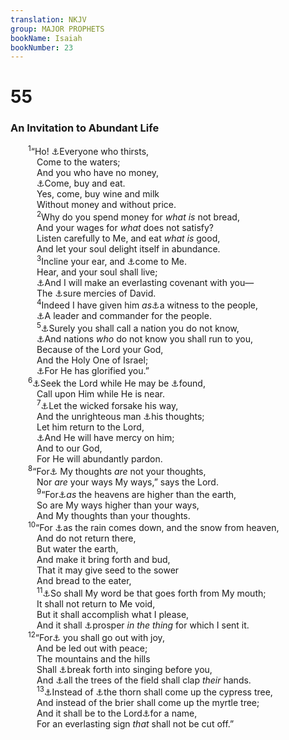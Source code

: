 ```yaml
---
translation: NKJV
group: MAJOR PROPHETS
bookName: Isaiah 
bookNumber: 23
---
```


<div class="title"><h1>55</h1><h3>An Invitation to Abundant Life</h3></div>
<span class="verse es_55_1">  <sup>1</sup>“Ho! <a data-toggle="tooltip" data-placement="bottom" title="(Matt. 5:6; John 4:14; 7:37; Rev. 21:6; 22:17)">⚓</a>Everyone who thirsts,<br/>   Come to the waters;<br/>   And you who have no money,<br/>   <a data-toggle="tooltip" data-placement="bottom" title="(Matt. 13:44; Rev. 3:18)">⚓</a>Come, buy and eat.<br/>   Yes, come, buy wine and milk<br/>   Without money and without price.<br/></span>
<span class="verse es_55_2">   <sup>2</sup>Why do you spend money for <i>what</i> <i>is</i> not bread,<br/>   And your wages for <i>what</i> does not satisfy?<br/>   Listen carefully to Me, and eat <i>what</i> <i>is</i> good,<br/>   And let your soul delight itself in abundance.<br/></span>
<span class="verse es_55_3">   <sup>3</sup>Incline your ear, and <a data-toggle="tooltip" data-placement="bottom" title="Matt. 11:28">⚓</a>come to Me.<br/>   Hear, and your soul shall live;<br/>   <a data-toggle="tooltip" data-placement="bottom" title="Is. 54:8; 61:8; Jer. 32:40">⚓</a>And I will make an everlasting covenant with you—<br/>   The <a data-toggle="tooltip" data-placement="bottom" title="2 Sam. 7:8; Ps. 89:28; (Acts 13:34)">⚓</a>sure mercies of David.<br/></span>
<span class="verse es_55_4">   <sup>4</sup>Indeed I have given him <i>as</i><a data-toggle="tooltip" data-placement="bottom" title="(John 18:37; Rev. 1:5)">⚓</a>a witness to the people,<br/>   <a data-toggle="tooltip" data-placement="bottom" title="(Jer. 30:9; Ezek. 34:23; Dan. 9:25)">⚓</a>A leader and commander for the people.<br/></span>
<span class="verse es_55_5">   <sup>5</sup><a data-toggle="tooltip" data-placement="bottom" title="Is. 52:15; Eph. 2:11, 12">⚓</a>Surely you shall call a nation you do not know,<br/>   <a data-toggle="tooltip" data-placement="bottom" title="Is. 60:5">⚓</a>And nations <i>who</i> do not know you shall run to you,<br/>   Because of the Lord your God,<br/>   And the Holy One of Israel;<br/>   <a data-toggle="tooltip" data-placement="bottom" title="Is. 60:9">⚓</a>For He has glorified you.”<br/></span>
<span class="verse es_55_6">  <sup>6</sup><a data-toggle="tooltip" data-placement="bottom" title="Matt. 5:25; 25:11; John 7:34; 8:21; 2 Cor. 6:2; (Heb. 3:13)">⚓</a>Seek the Lord while He may be <a data-toggle="tooltip" data-placement="bottom" title="Ps. 32:6; Is. 49:8">⚓</a>found,<br/>   Call upon Him while He is near.<br/></span>
<span class="verse es_55_7">   <sup>7</sup><a data-toggle="tooltip" data-placement="bottom" title="Is. 1:16">⚓</a>Let the wicked forsake his way,<br/>   And the unrighteous man <a data-toggle="tooltip" data-placement="bottom" title="Is. 59:7; Zech. 8:17">⚓</a>his thoughts;<br/>   Let him return to the Lord,<br/>   <a data-toggle="tooltip" data-placement="bottom" title="Ps. 130:7; Jer. 3:12">⚓</a>And He will have mercy on him;<br/>   And to our God,<br/>   For He will abundantly pardon.<br/></span>
<span class="verse es_55_8">  <sup>8</sup>“For<a data-toggle="tooltip" data-placement="bottom" title="2 Sam. 7:19">⚓</a> My thoughts <i>are</i> not your thoughts,<br/>   Nor <i>are</i> your ways My ways,” says the Lord.<br/></span>
<span class="verse es_55_9">   <sup>9</sup>“For<a data-toggle="tooltip" data-placement="bottom" title="Ps. 103:11">⚓</a><i>as</i> the heavens are higher than the earth,<br/>   So are My ways higher than your ways,<br/>   And My thoughts than your thoughts.<br/></span>
<span class="verse es_55_10">  <sup>10</sup>“For <a data-toggle="tooltip" data-placement="bottom" title="Deut. 32:2">⚓</a>as the rain comes down, and the snow from heaven,<br/>   And do not return there,<br/>   But water the earth,<br/>   And make it bring forth and bud,<br/>   That it may give seed to the sower<br/>   And bread to the eater,<br/></span>
<span class="verse es_55_11">   <sup>11</sup><a data-toggle="tooltip" data-placement="bottom" title="Is. 45:23; Matt. 24:35">⚓</a>So shall My word be that goes forth from My mouth;<br/>   It shall not return to Me void,<br/>   But it shall accomplish what I please,<br/>   And it shall <a data-toggle="tooltip" data-placement="bottom" title="Is. 46:9–11">⚓</a>prosper <i>in</i> <i>the</i> <i>thing</i> for which I sent it.<br/></span>
<span class="verse es_55_12">  <sup>12</sup>“For<a data-toggle="tooltip" data-placement="bottom" title="Is. 35:10">⚓</a> you shall go out with joy,<br/>   And be led out with peace;<br/>   The mountains and the hills<br/>   Shall <a data-toggle="tooltip" data-placement="bottom" title="Ps. 98:8">⚓</a>break forth into singing before you,<br/>   And <a data-toggle="tooltip" data-placement="bottom" title="1 Chr. 16:33">⚓</a>all the trees of the field shall clap <i>their</i> hands.<br/></span>
<span class="verse es_55_13">   <sup>13</sup><a data-toggle="tooltip" data-placement="bottom" title="Is. 41:19">⚓</a>Instead of <a data-toggle="tooltip" data-placement="bottom" title="Mic. 7:4">⚓</a>the thorn shall come up the cypress tree,<br/>   And instead of the brier shall come up the myrtle tree;<br/>   And it shall be to the Lord<a data-toggle="tooltip" data-placement="bottom" title="Jer. 13:11">⚓</a>for a name,<br/>   For an everlasting sign <i>that</i> shall not be cut off.”<br/></span>
